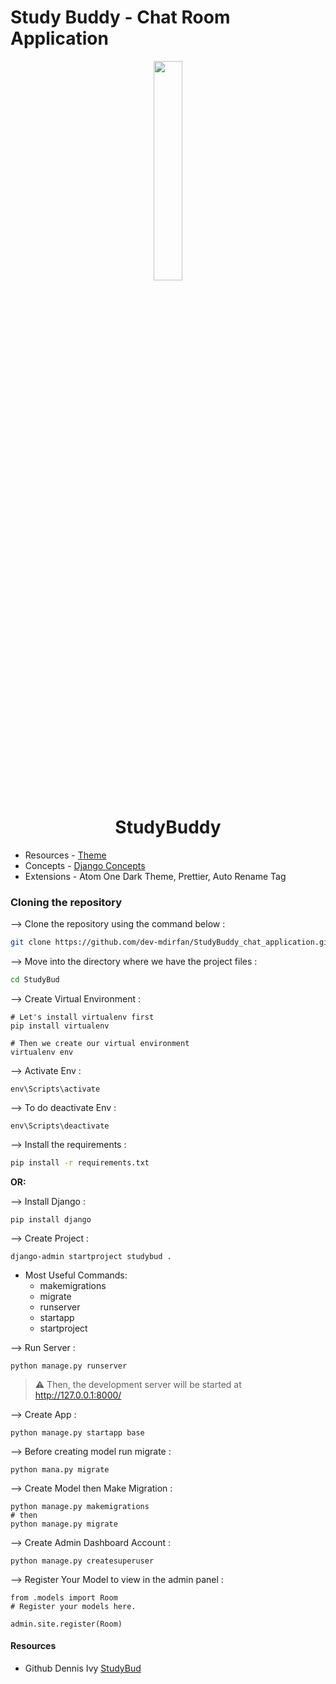 # Study Buddy - Chat Room Application

<div align="center">
<img width="30%" src="https://github.com/dev-mdirfan/StudyBuddy_chat_application/assets/95459570/9ce7a30c-a825-42df-a013-0e10a5d69981">

# StudyBuddy
</div>

- Resources - [Theme](fronend_theme/)
- Concepts - [Django Concepts](docs/concepts.md)
- Extensions - Atom One Dark Theme, Prettier, Auto Rename Tag

### Cloning the repository

--> Clone the repository using the command below :
```bash
git clone https://github.com/dev-mdirfan/StudyBuddy_chat_application.git

```

--> Move into the directory where we have the project files : 
```bash
cd StudyBud

```

--> Create Virtual Environment :
```shell
# Let's install virtualenv first
pip install virtualenv

# Then we create our virtual environment
virtualenv env
```

--> Activate Env :
```shell
env\Scripts\activate
```

--> To do deactivate Env :
```shell
env\Scripts\deactivate
```

--> Install the requirements :
```bash
pip install -r requirements.txt

```

**OR:**

--> Install Django :
```shell
pip install django
```

--> Create Project :
```shell
django-admin startproject studybud .
```
- Most Useful Commands:
  - makemigrations
  - migrate
  - runserver
  - startapp
  - startproject

--> Run Server :
```shell
python manage.py runserver
```

> ⚠ Then, the development server will be started at http://127.0.0.1:8000/

--> Create App :
```shell
python manage.py startapp base
```

--> Before creating model run migrate :
```shell
python mana.py migrate
```


--> Create Model then Make Migration :
```shell
python manage.py makemigrations
# then
python manage.py migrate
```

--> Create Admin Dashboard Account :
```shell
python manage.py createsuperuser
```

--> Register Your Model to view in the admin panel :
```shell
from .models import Room
# Register your models here.

admin.site.register(Room)
```



#### Resources

- Github Dennis Ivy [StudyBud](https://github.com/divanov11/StudyBud)


